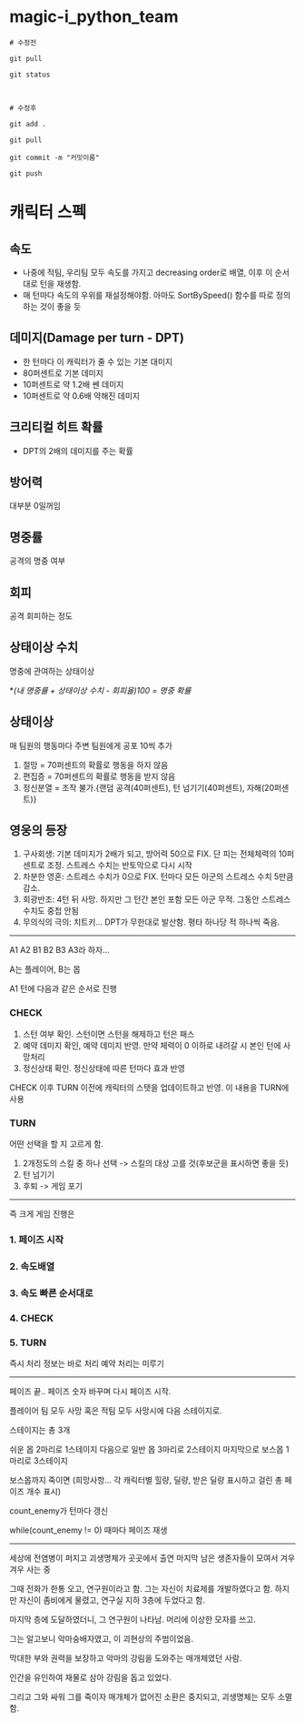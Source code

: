 # magic-i_python_team

    # 수정전
    
    git pull

    git status



    # 수정후

    git add .

    git pull
    
    git commit -m "커밋이름"

    git push




캐릭터 스펙
====

속도 
-----
* 나중에 적팀, 우리팀 모두 속도를 가지고 decreasing order로 배열, 이후 이 순서대로 턴을 재생함.
* 매 턴마다 속도의 우위를 재설정해야함.
   아마도 SortBySpeed() 함수를 따로 정의 하는 것이 좋을 듯

데미지(Damage per turn - DPT)
------
* 한 턴마다 이 캐릭터가 줄 수 있는 기본 대미지
* 80퍼센트로 기본 데미지
* 10퍼센트로 약 1.2배 쎈 데미지
* 10퍼센트로 약 0.6배 약해진 데미지 <br>

크리티컬 히트 확률
-----
* DPT의 2배의 데미지를 주는 확률

방어력
-----
대부분 0일꺼임

명중률
------
공격의 명중 여부

회피
------
공격 회피하는 정도

상태이상 수치
------
명중에 관여하는 상태이상

**(내 명중률 + 상태이상 수치 - 회피율)*100 = 명중 확률**



상태이상
----
 매 팀원의 행동마다 주변 팀원에게 공포 10씩 추가

1. 절망 = 70퍼센트의 확률로 행동을 하지 않음
2. 편집증 = 70퍼센트의 확률로 행동을 받지 않음
3. 정신분열 = 조작 불가.{랜덤 공격(40퍼센트), 턴 넘기기(40퍼센트), 자해(20퍼센트)}

영웅의 등장
-------
1. 구사회생: 기본 데미지가 2배가 되고, 방어력 50으로 FIX. 단 피는 전체체력의 10퍼센트로 조정. 스트레스 수치는 반토막으로 다시 시작
2. 차분한 영혼: 스트레스 수치가 0으로 FIX. 턴마다 모든 아군의 스트레스 수치 5만큼 감소.
3. 회광반조: 4턴 뒤 사망. 하지만 그 턴간 본인 포함 모든 아군 무적. 그동안 스트레스 수치도 중첩 안됨
4. 무의식의 극의: 치트키... DPT가 무한대로 발산함. 평타 하나당 적 하나씩 죽음.

------

A1 A2 B1 B2 B3 A3라 하자...

A는 플레이어, B는 몹

A1 턴에 다음과 같은 순서로 진행

### CHECK
1. 스턴 여부 확인. 스턴이면 스턴을 해제하고 턴은 패스
2. 예약 데미지 확인, 예약 데미지 반영. 만약 체력이 0 이하로 내려갈 시 본인 턴에 사망처리
3. 정신상태 확인. 정신상태에 따른 턴마다 효과 반영

CHECK 이후 TURN 이전에 캐릭터의 스탯을 업데이트하고 반영. 이 내용을 TURN에 사용

### TURN
어떤 선택을 할 지 고르게 함.
1. 2개정도의 스킬 중 하나 선택 -> 스킬의 대상 고를 것(후보군을 표시하면 좋을 듯)
2. 턴 넘기기
3. 후퇴 -> 게임 포기

-------

즉 크게 게임 진행은

### 1. 페이즈 시작
### 2. 속도배열
### 3. 속도 빠른 순서대로
### 4. CHECK
### 5. TURN

즉시 처리 정보는 바로 처리
예약 처리는 미루기

-------

페이즈 끝.. 페이즈 숫자 바꾸며 다시 페이즈 시작.

플레이어 팀 모두 사망 혹은 적팀 모두 사망시에 다음 스테이지로.

스테이지는 총 3개

쉬운 몹 2마리로 1스테이지
다음으로 일반 몹 3마리로 2스테이지
마지막으로 보스몹 1마리로 3스테이지

보스몹까지 죽이면
(희망사항... 각 캐릭터별 힐량, 딜량, 받은 딜량 표시하고 걸린 총 페이즈 개수 표시)


count_enemy가 턴마다 갱신

while(count_enemy != 0)
때마다 페이즈 재생

--------

세상에 전염병이 퍼지고 괴생명체가 곳곳에서 출연
마지막 남은 생존자들이 모여서 겨우겨우 사는 중

그때 전화가 한통 오고, 연구원이라고 함. 그는 자신이 치료제를 개발하였다고 함.
하지만 자신이 좀비에게 물렸고, 연구실 지하 3층에 두었다고 함.

마지막 층에 도달하였더니, 그 연구원이 나타남. 머리에 이상한 모자를 쓰고.

그는 알고보니 악마숭배자였고, 이 괴현상의 주범이었음.

막대한 부와 권력을 보장하고 악마의 강림을 도와주는 매개체였던 사람.

인간을 유인하여 재물로 삼아 강림을 돕고 있었다.

그리고 그와 싸워 그를 죽이자 매개체가 없어진 소환은 중지되고, 괴생명체는 모두 소멸함.
